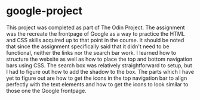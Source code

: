 # google-project
This project was completed as part of The Odin Project. The assignment was the recreate the frontpage of Google as a way to practice the HTML and CSS skills acquired up to that point in the course. It should be noted that since the assignment specifically said that it didn't need to be functional, neither the links nor the search bar work. I learned how to structure the website as well as how to place the top and bottom navigation bars using CSS. The search box was relatively straightforward to setup, but I had to figure out how to add the shadow to the box. The parts which I have yet to figure out are how to get the icons in the top navigation bar to align perfectly with the text elements and how to get the icons to look similar to those one the Google frontpage. 
